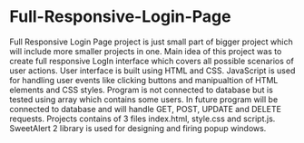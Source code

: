 # Full-Responsive-Login-Page

Full Responsive Login Page project is just small part of bigger project which will include more smaller projects in one. Main idea of this project was to create full responsive LogIn interface which covers all possible scenarios of user actions. User interface is built using HTML and CSS. JavaScript is used for handling user events like clicking buttons and manipualtion of HTML elements and CSS styles. Program is not connected to database but is tested using array which contains some users. In future program will be connected to database and will handle GET, POST, UPDATE and DELETE requests. Projects contains of 3 files index.html, style.css and script.js. SweetAlert 2 library is used for designing and firing popup windows. 

